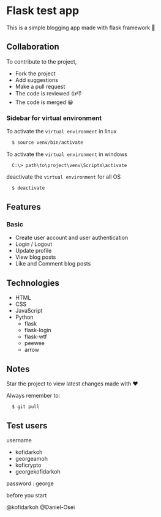 # **Flask test app**

This is a simple blogging app made with flask framework :snake:

## Collaboration

To contribute to the project,
+ Fork the project
+ Add suggestions
+ Make a pull request
+ The code is reviewed :+1::-1:
+ The code is merged :grinning:

### Sidebar for virtual environment

To activate the ```virtual environment``` in linux
```bash
  $ source venv/bin/activate
```

To activate the ```virtual environment``` in windows
```shell
  C:\> path\to\project\venv\Scripts\activate 
```

deactivate the ```virtual environment``` for all OS
```bash
  $ deactivate
```
## Features
### Basic
+ Create user account and user authentication
+ Login / Logout
+ Update profile
+ View blog posts
+ Like and Comment blog posts

## Technologies
+ HTML
+ CSS
+ JavaScript
+ Python
    + flask
    + flask-login
    + flask-wtf
    + peewee
    + arrow

## Notes
Star the project to view latest changes
made with :heart:

Always remember to:

```git
  $ git pull 
```
## Test users
 username
+ kofidarkoh
+ georgeamoh
+ koficrypto
+ georgekofidarkoh

password : george

before you start

@kofidarkoh @Daniel-Osei

